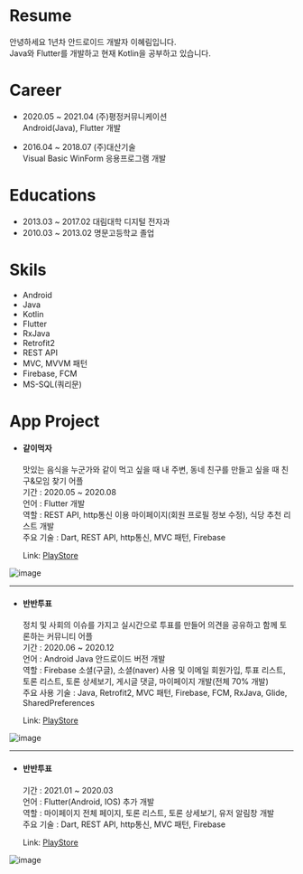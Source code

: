 # Resume
안녕하세요 1년차 안드로이드 개발자 이혜림입니다.   
Java와 Flutter를 개발하고 현재 Kotlin을 공부하고 있습니다.

# Career
- 2020.05 ~ 2021.04 (주)평정커뮤니케이션    
  Android(Java), Flutter 개발
  
- 2016.04 ~ 2018.07 (주)대산기술   
  Visual Basic WinForm 응용프로그램 개발
  
# Educations
- 2013.03 ~ 2017.02 대림대학 디지털 전자과
- 2010.03 ~ 2013.02 명문고등학교 졸업

# Skils
- Android
- Java
- Kotlin
- Flutter
- RxJava
- Retrofit2
- REST API
- MVC, MVVM 패턴
- Firebase, FCM
- MS-SQL(쿼리문)

# App Project

- #### 같이먹자   
  맛있는 음식을 누군가와 같이 먹고 싶을 때 내 주변, 동네 친구를 만들고 싶을 때 친구&모임 찾기 어플  
 기간 : 2020.05 ~ 2020.08    
 언어 : Flutter 개발    
 역할 : REST API, http통신 이용 마이페이지(회원 프로필 정보 수정), 식당 추천 리스트 개발   
 주요 기술 : Dart, REST API, http통신, MVC 패턴, Firebase
 
    Link: [PlayStore][link]

[link]: https://play.google.com/store/apps/details?id=com.flutterletseat&hl=ko&gl=US

![image](https://user-images.githubusercontent.com/48560411/120103319-0052b500-c18a-11eb-911a-b9e7dc433fe8.png)

--------------------------------------

- #### 반반투표   
  정치 및 사회의 이슈를 가지고 실시간으로 투표를 만들어 의견을 공유하고 함께 토론하는 커뮤니티 어플   
  기간 : 2020.06 ~ 2020.12     
  언어 : Android Java 안드로이드 버전 개발   
  역할 : Firebase 소셜(구글), 소셜(naver) 사용 및 이메일 회원가입, 투표 리스트, 토론 리스트, 토론 상세보기, 게시글 댓글, 마이페이지 개발(전체 70% 개발)   
  주요 사용 기술 : Java, Retrofit2, MVC 패턴, Firebase, FCM, RxJava, Glide, SharedPreferences   
  
   Link: [PlayStore][link1]

[link1]: https://play.google.com/store/apps/details?id=com.pj.banbanvote&hl=ko&gl=US

![image](https://user-images.githubusercontent.com/48560411/120103270-cd102600-c189-11eb-828c-cb5cdffa4277.png)

--------------------------------------

- #### 반반투표   
  기간 : 2021.01 ~ 2020.03   
  언어 : Flutter(Android, IOS) 추가 개발   
  역할 : 마이페이지 전체 페이지, 토론 리스트, 토론 상세보기, 유저 알림창 개발      
  주요 기술 : Dart, REST API, http통신, MVC 패턴, Firebase   
  
  Link: [PlayStore][link1]

[link1]: https://play.google.com/store/apps/details?id=com.pj.banbanvote&hl=ko&gl=US   

![image](https://user-images.githubusercontent.com/48560411/120103270-cd102600-c189-11eb-828c-cb5cdffa4277.png)


